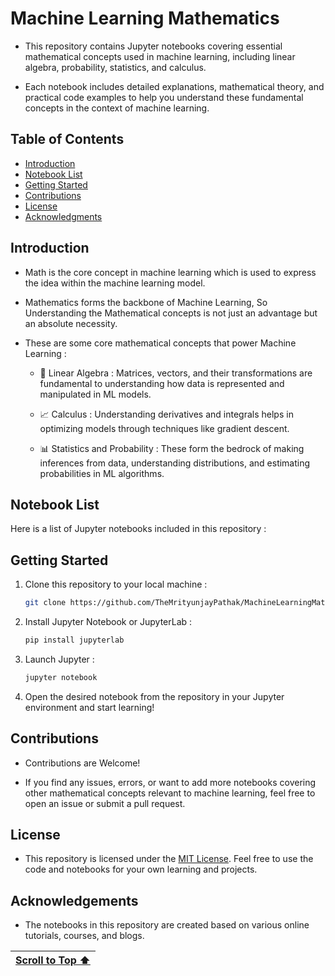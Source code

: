 # Machine Learning Mathematics

- This repository contains Jupyter notebooks covering essential mathematical concepts used in machine learning, including linear algebra, probability, statistics, and calculus.
  
- Each notebook includes detailed explanations, mathematical theory, and practical code examples to help you understand these fundamental concepts in the context of machine learning.

## Table of Contents

- [Introduction](#introduction)
- [Notebook List](#notebook-list)
- [Getting Started](#getting-started)
- [Contributions](#contributions)
- [License](#license)
- [Acknowledgments](#acknowledgements)

## Introduction 

- Math is the core concept in machine learning which is used to express the idea within the machine learning model.

- Mathematics forms the backbone of Machine Learning, So Understanding the Mathematical concepts is not just an advantage but an absolute necessity.

- These are some core mathematical concepts that power Machine Learning :

   - 🔢 Linear Algebra : Matrices, vectors, and their transformations are fundamental to understanding how data is represented and manipulated in ML models.

   - 📈 Calculus : Understanding derivatives and integrals helps in optimizing models through techniques like gradient descent.

   - 📊 Statistics and Probability : These form the bedrock of making inferences from data, understanding distributions, and estimating probabilities in ML algorithms.

## Notebook List

Here is a list of Jupyter notebooks included in this repository :


## Getting Started

1. Clone this repository to your local machine :

   ```bash
   git clone https://github.com/TheMrityunjayPathak/MachineLearningMathematics.git
   ```

2. Install Jupyter Notebook or JupyterLab :

   ```bash
   pip install jupyterlab
   ```

3. Launch Jupyter :

   ```bash
   jupyter notebook
   ```

4. Open the desired notebook from the repository in your Jupyter environment and start learning!

## Contributions

- Contributions are Welcome!

- If you find any issues, errors, or want to add more notebooks covering other mathematical concepts relevant to machine learning, feel free to open an issue or submit a pull request.

## License

- This repository is licensed under the [MIT License](LICENSE). Feel free to use the code and notebooks for your own learning and projects.

## Acknowledgements

- The notebooks in this repository are created based on various online tutorials, courses, and blogs.

| [Scroll to Top ⬆️](#machine-learning-mathematics) |
|:---:|
